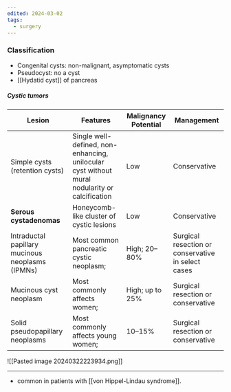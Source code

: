 ```yaml
---
edited: 2024-03-02
tags:
  - surgery
---
```

### Classification
- Congenital cysts: non-malignant, asymptomatic cysts
- Pseudocyst: no a cyst
- [[Hydatid cyst]] of pancreas 


##### Cystic tumors

| Lesion                                           | Features                                                                                          | Malignancy Potential | Management                                         |
| ------------------------------------------------ | ------------------------------------------------------------------------------------------------- | -------------------- | -------------------------------------------------- |
| Simple cysts (retention cysts)                   | Single well-defined, non-enhancing,<br> unilocular cyst without mural nodularity or calcification | Low                  | Conservative                                       |
| **Serous cystadenomas**                          | Honeycomb-like cluster of cystic lesions                                                          | Low                  | Conservative                                       |
| Intraductal papillary mucinous neoplasms (IPMNs) | Most common pancreatic cystic neoplasm; <br>                                                      | High; 20–80%         | Surgical resection or conservative in select cases |
| Mucinous cyst neoplasm                           | Most commonly affects women;<br>                                                                  | High; up to 25%      | Surgical resection or conservative                 |
| Solid pseudopapillary neoplasms                  | Most commonly affects young women; <br>                                                           | 10–15%               | Surgical resection or conservative                 |


![[Pasted image 20240322223934.png]]

---

- common in patients with [[von Hippel-Lindau syndrome]].
